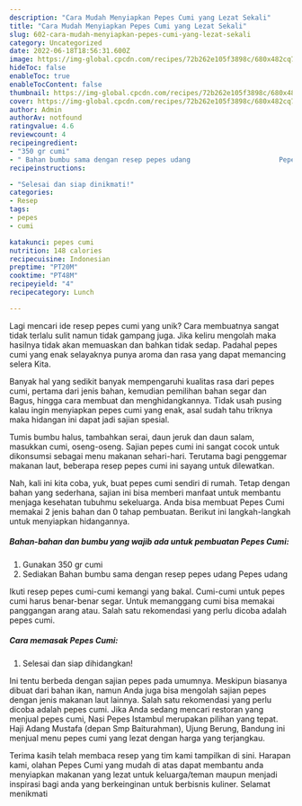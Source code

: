 ```yaml
---
description: "Cara Mudah Menyiapkan Pepes Cumi yang Lezat Sekali"
title: "Cara Mudah Menyiapkan Pepes Cumi yang Lezat Sekali"
slug: 602-cara-mudah-menyiapkan-pepes-cumi-yang-lezat-sekali
category: Uncategorized
date: 2022-06-18T18:56:31.600Z
image: https://img-global.cpcdn.com/recipes/72b262e105f3898c/680x482cq70/pepes-cumi-foto-resep-utama.jpg
hideToc: false
enableToc: true
enableTocContent: false
thumbnail: https://img-global.cpcdn.com/recipes/72b262e105f3898c/680x482cq70/pepes-cumi-foto-resep-utama.jpg
cover: https://img-global.cpcdn.com/recipes/72b262e105f3898c/680x482cq70/pepes-cumi-foto-resep-utama.jpg
author: Admin
authorAv: notfound
ratingvalue: 4.6
reviewcount: 4
recipeingredient:
- "350 gr cumi"
- " Bahan bumbu sama dengan resep pepes udang                      Pepes udang"
recipeinstructions:

- "Selesai dan siap dinikmati!"
categories:
- Resep
tags:
- pepes
- cumi

katakunci: pepes cumi 
nutrition: 148 calories
recipecuisine: Indonesian
preptime: "PT20M"
cooktime: "PT48M"
recipeyield: "4"
recipecategory: Lunch

---
```





Lagi mencari ide resep pepes cumi yang unik? Cara membuatnya sangat tidak terlalu sulit namun tidak gampang juga. Jika keliru mengolah maka hasilnya tidak akan memuaskan dan bahkan tidak sedap. Padahal pepes cumi yang enak selayaknya punya aroma dan rasa yang dapat memancing selera Kita.





Banyak hal yang sedikit banyak mempengaruhi kualitas rasa dari pepes cumi, pertama dari jenis bahan, kemudian pemilihan bahan segar dan Bagus, hingga cara membuat dan menghidangkannya. Tidak usah pusing kalau ingin menyiapkan pepes cumi yang enak,      asal sudah tahu triknya maka hidangan ini dapat jadi sajian spesial.














Tumis bumbu halus, tambahkan serai, daun jeruk dan daun salam, masukkan cumi, oseng-oseng. Sajian pepes cumi ini sangat cocok untuk dikonsumsi sebagai menu makanan sehari-hari. Terutama bagi penggemar makanan laut, beberapa resep pepes cumi ini sayang untuk dilewatkan.






Nah, kali ini kita coba, yuk, buat pepes cumi sendiri di rumah. Tetap dengan bahan yang sederhana, sajian ini bisa memberi manfaat untuk membantu menjaga kesehatan tubuhmu sekeluarga. Anda bisa membuat Pepes Cumi memakai 2 jenis bahan dan 0 tahap pembuatan. Berikut ini langkah-langkah untuk menyiapkan hidangannya.

<!--inarticleads1-->

##### Bahan-bahan dan bumbu yang wajib ada untuk pembuatan Pepes Cumi:

1. Gunakan 350 gr cumi
1. Sediakan  Bahan bumbu sama dengan resep pepes udang                      Pepes udang


Ikuti resep pepes cumi-cumi kemangi yang bakal. Cumi-cumi untuk pepes cumi harus benar-benar segar. Untuk memanggang cumi bisa memakai panggangan arang atau. Salah satu rekomendasi yang perlu dicoba adalah pepes cumi. 

<!--inarticleads2-->

##### Cara memasak Pepes Cumi:


1. Selesai dan siap dihidangkan!

Ini tentu berbeda dengan sajian pepes pada umumnya. Meskipun biasanya dibuat dari bahan ikan, namun Anda juga bisa mengolah sajian pepes dengan jenis makanan laut lainnya. Salah satu rekomendasi yang perlu dicoba adalah pepes cumi. Jika Anda sedang mencari restoran yang menjual pepes cumi, Nasi Pepes Istambul merupakan pilihan yang tepat. Haji Adang Mustafa (depan Smp Baiturahman), Ujung Berung, Bandung ini menjual menu pepes cumi yang lezat dengan harga yang terjangkau. 

Terima kasih telah membaca resep yang tim kami tampilkan di sini. Harapan kami, olahan Pepes Cumi yang mudah di atas dapat membantu anda menyiapkan makanan yang lezat untuk keluarga/teman maupun menjadi inspirasi bagi anda yang berkeinginan untuk berbisnis kuliner. Selamat menikmati
